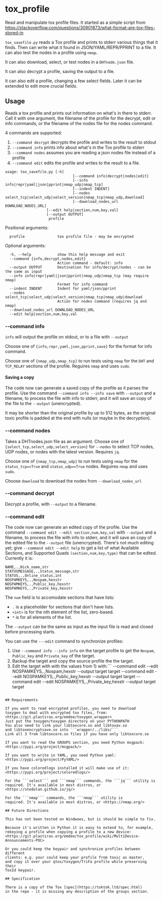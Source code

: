 # tox_profile

Read and manipulate tox profile files. It started as a simple script from
<https://stackoverflow.com/questions/30901873/what-format-are-tox-files-stored-in>

```tox_savefile.py``` reads a Tox profile and prints to stderr various
things that it finds.  Then can write what it found in JSON/YAML/REPR/PPRINT
to a file. It can also test the nodes in a profile using ```nmap```.

It can also download, select, or test nodes in a ```DHTnode.json``` file.

It can also decrypt a profile, saving the output to a file.

It can also edit a profile, changing a few select fields.
Later it can be extended to edit more crucial fields.

## Usage

Reads a tox profile and prints out information on what's in there to stderr.
Call it with one argument, the filename of the profile for the decrypt, edit
or info commands, or the filename of the nodes file for the nodes command.

4 commands are supported:
1. ```--command decrypt``` decrypts the profile and writes to the result
to stdout
2. ```--command info``` prints info about what's in the Tox profile to stderr
3. ```--command nodes``` assumes you are reading a json nodes file instead of
  a profile
4. ```--command edit``` edits the profile and writes to the result
to a file.

```
usage: tox_savefile.py [-h]
                               [--command info|decrypt|nodes|edit]
                               [--info info|repr|yaml|json|pprint|nmap_udp|nmap_tcp]
                               [--indent INDENT]
                               [--nodes select_tcp|select_udp|select_version|nmap_tcp|nmap_udp,download]
                               [--download_nodes_url DOWNLOAD_NODES_URL]
			       [--edit help|section,num,key,val]
 			       [--output OUTPUT]
			        profile		       
```
Positional arguments:
```
  profile               tox profile file - may be encrypted
```
Optional arguments:
```
  -h, --help            show this help message and exit
  --command {info,decrypt,nodes,edit}
                        Action command - default: info
  --output OUTPUT       Destination for info/decrypt/nodes - can be the same as input
  --info info|repr|yaml|json|pprint|nmap_udp|nmap_tcp (may require nmap)
                        Format for info command
  --indent INDENT       Indent for yaml/json/pprint
  --nodes select_tcp|select_udp|select_version|nmap_tcp|nmap_udp|download
                        Action for nodes command (requires jq and nmap)
  --download_nodes_url DOWNLOAD_NODES_URL
  --edit help|section,num,key,val
```

### --command info

```info``` will output the profile on stdout, or to a file with ```--output```

Choose one of ```{info,repr,yaml,json,pprint,save}```
for the format for info command.

Choose one of ```{nmap_udp,nmap_tcp}```
to run tests using ```nmap``` for the ```DHT``` and ```TCP_RELAY```
sections of the profile. Reguires ```nmap``` and uses ```sudo```.

#### Saving a copy

The code now can generate a saved copy of the profile as it parses the profile.
Use the command ```--command info --info save``` with ```--output```
and a filename, to process the file with info to stderr, and it will
save an copy of the file to the  ```--output``` (unencrypted).

It may be shorter than the original profile by up to 512 bytes, as the
original toxic profile is padded at the end with nulls (or maybe in the
decryption). 

### --command nodes

Takes a DHTnodes.json file as an argument.
Choose one of ```{select_tcp,select_udp,select_version}```
for ```--nodes``` to select TCP nodes, UDP nodes,
or nodes with the latest version. Requires ```jq```.

Choose one of ```{nmap_tcp,nmap_udp}``` to run tests using ```nmap```
for the ```status_tcp==True``` and ```status_udp==True``` nodes.
Reguires ```nmap``` and uses ```sudo```.

Choose ```download``` to download the nodes from ```--download_nodes_url```

### --command decrypt

Decrypt a profile, with ```--output``` to a filename.

### --command edit

The code now can generate an edited copy of the profile.
Use the command ```--command edit --edit section,num,key,val``` with
```--output``` and a filename, to process the file with info to stderr,
and it will save an copy of the edited file to the
```--output``` file (unencrypted). There's not much editing yet; give
```--command edit --edit help``` to get a list of what Available Sections,
and Supported Quads ```(section,num,key,type)``` that can be edited.
Currently it is:
```
NAME,.,Nick_name,str
STATUSMESSAGE,.,Status_message,str
STATUS,.,Online_status,int
NOSPAMKEYS,.,Nospam,hexstr
NOSPAMKEYS,.,Public_key,hexstr
NOSPAMKEYS,.,Private_key,hexstr
```
The ```num``` field is to accomodate sections that have lists:
* ```.``` is a placeholder for sections that don't have lists.
* ```<int>``` is for the nth element of the list, zero-based.
* ```*``` is for all elements of the list.

The ```--output``` can be the same as input as the input file is read
and closed before processing starts.

You can use the ```---edit``` command to synchronize profiles:
1. Use ```--command info --info info``` on the target profile to get the
   ```Nospam```, ```Public_key``` and ```Private_key``` of the target.
2. Backup the target and copy the source profile the the target.
3. Edit the target with with the values from 1) with:```
--command edit --edit NOSPAMKEYS,.,Nospam,hexstr --output target target
--command edit --edit NOSPAMKEYS,.,Public_key,hexstr --output target target
--command edit --edit NOSPAMKEYS,.,Private_key,hexstr --output target target
```

## Requirements

If you want to read encrypted profiles, you need to download
toxygen to deal with encrypted tox files, from:
<https://git.plastiras.org/emdee/toxygen_wrapper>
Just put the toxygen/toxygen directory on your PYTHONPATH
You also need to link your libtoxcore.so and libtoxav.so
and libtoxencryptsave.so into ```wrapper/../libs/```
Link all 3 from libtoxcore.so files if you have only libtoxcore.so

If you want to read the GROUPS section, you need Python msgpack:
<https://pypi.org/project/msgpack/>

If you want to write in YAML, you need Python yaml:
<https://pypi.org/project/PyYAML/>

If you have coloredlogs installed it will make use of it: 
<https://pypi.org/project/coloredlogs/>

For the ```select``` and ```nmap``` commands, the ```jq``` utility is
required. It's available in most distros, or <https://stedolan.github.io/jq/>

For the ```nmap``` commands, the ```nmap``` utility is
required. It's available in most distros, or <https://nmap.org/>

## Future Directions

This has not been tested on Windwoes, but is should be simple to fix.

Because it's written in Python it is easy to extend to, for example,
rekeying a profile when copying a profile to a new device:
<https://git.plastiras.org/emdee/tox_profile/wiki/MultiDevice-Announcements-POC>

Or you could keep the keypair and synchronize profiles between different
clients: e.g. your could keep your profile from toxic as master,
and copy it over your qtox/toxygen/TriFa profile while preserving their
ToxId keypair.

## Specification

There is a copy of the Tox [spec](https://toktok.ltd/spec.html)
in the repo - it is missing any description of the groups section.
